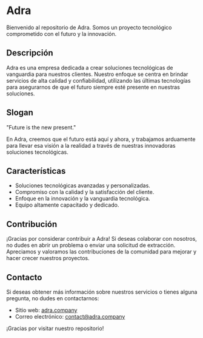 # Adra

Bienvenido al repositorio de Adra. Somos un proyecto tecnológico comprometido con el futuro y la innovación.

## Descripción

Adra es una empresa dedicada a crear soluciones tecnológicas de vanguardia para nuestros clientes. Nuestro enfoque se centra en brindar servicios de alta calidad y confiabilidad, utilizando las últimas tecnologías para asegurarnos de que el futuro siempre esté presente en nuestras soluciones.

## Slogan

"Future is the new present."

En Adra, creemos que el futuro está aquí y ahora, y trabajamos arduamente para llevar esa visión a la realidad a través de nuestras innovadoras soluciones tecnológicas.

## Características

- Soluciones tecnológicas avanzadas y personalizadas.
- Compromiso con la calidad y la satisfacción del cliente.
- Enfoque en la innovación y la vanguardia tecnológica.
- Equipo altamente capacitado y dedicado.

## Contribución

¡Gracias por considerar contribuir a Adra! Si deseas colaborar con nosotros, no dudes en abrir un problema o enviar una solicitud de extracción. Apreciamos y valoramos las contribuciones de la comunidad para mejorar y hacer crecer nuestros proyectos.

## Contacto

Si deseas obtener más información sobre nuestros servicios o tienes alguna pregunta, no dudes en contactarnos:

- Sitio web: [adra.company](adra.company)
- Correo electrónico: contact@adra.company

¡Gracias por visitar nuestro repositorio!

